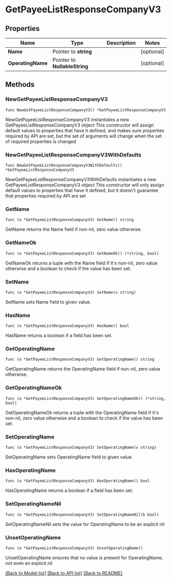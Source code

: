 # GetPayeeListResponseCompanyV3

## Properties

Name | Type | Description | Notes
------------ | ------------- | ------------- | -------------
**Name** | Pointer to **string** |  | [optional] 
**OperatingName** | Pointer to **NullableString** |  | [optional] 

## Methods

### NewGetPayeeListResponseCompanyV3

`func NewGetPayeeListResponseCompanyV3() *GetPayeeListResponseCompanyV3`

NewGetPayeeListResponseCompanyV3 instantiates a new GetPayeeListResponseCompanyV3 object
This constructor will assign default values to properties that have it defined,
and makes sure properties required by API are set, but the set of arguments
will change when the set of required properties is changed

### NewGetPayeeListResponseCompanyV3WithDefaults

`func NewGetPayeeListResponseCompanyV3WithDefaults() *GetPayeeListResponseCompanyV3`

NewGetPayeeListResponseCompanyV3WithDefaults instantiates a new GetPayeeListResponseCompanyV3 object
This constructor will only assign default values to properties that have it defined,
but it doesn't guarantee that properties required by API are set

### GetName

`func (o *GetPayeeListResponseCompanyV3) GetName() string`

GetName returns the Name field if non-nil, zero value otherwise.

### GetNameOk

`func (o *GetPayeeListResponseCompanyV3) GetNameOk() (*string, bool)`

GetNameOk returns a tuple with the Name field if it's non-nil, zero value otherwise
and a boolean to check if the value has been set.

### SetName

`func (o *GetPayeeListResponseCompanyV3) SetName(v string)`

SetName sets Name field to given value.

### HasName

`func (o *GetPayeeListResponseCompanyV3) HasName() bool`

HasName returns a boolean if a field has been set.

### GetOperatingName

`func (o *GetPayeeListResponseCompanyV3) GetOperatingName() string`

GetOperatingName returns the OperatingName field if non-nil, zero value otherwise.

### GetOperatingNameOk

`func (o *GetPayeeListResponseCompanyV3) GetOperatingNameOk() (*string, bool)`

GetOperatingNameOk returns a tuple with the OperatingName field if it's non-nil, zero value otherwise
and a boolean to check if the value has been set.

### SetOperatingName

`func (o *GetPayeeListResponseCompanyV3) SetOperatingName(v string)`

SetOperatingName sets OperatingName field to given value.

### HasOperatingName

`func (o *GetPayeeListResponseCompanyV3) HasOperatingName() bool`

HasOperatingName returns a boolean if a field has been set.

### SetOperatingNameNil

`func (o *GetPayeeListResponseCompanyV3) SetOperatingNameNil(b bool)`

 SetOperatingNameNil sets the value for OperatingName to be an explicit nil

### UnsetOperatingName
`func (o *GetPayeeListResponseCompanyV3) UnsetOperatingName()`

UnsetOperatingName ensures that no value is present for OperatingName, not even an explicit nil

[[Back to Model list]](../README.md#documentation-for-models) [[Back to API list]](../README.md#documentation-for-api-endpoints) [[Back to README]](../README.md)


